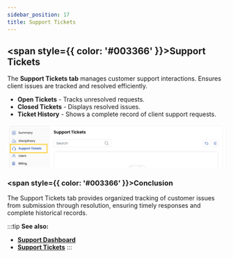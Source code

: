 ```yaml
---
sidebar_position: 17
title: Support Tickets
---
```


## <span style={{ color: '#003366' }}>Support Tickets</span>

The **Support Tickets tab** manages customer support interactions. Ensures client issues are tracked and resolved efficiently.

- **Open Tickets** - Tracks unresolved requests.
- **Closed Tickets** - Displays resolved issues.
- **Ticket History** - Shows a complete record of client support requests.

![Support Tickets](images/supp.png)

### <span style={{ color: '#003366' }}>Conclusion</span>
The Support Tickets tab provides organized tracking of customer issues from submission through resolution, ensuring timely responses and complete historical records.

:::tip
**See also:**  
- **[Support Dashboard](../../Support/Support%20Dashboard.md)**
- **[Support Tickets](../../Support/Support%20Tickets.md)**
:::